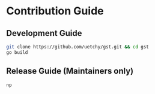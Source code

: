 # Contribution Guide

## Development Guide

```bash
git clone https://github.com/uetchy/gst.git && cd gst
go build
```

## Release Guide (Maintainers only)

```bash
np
```
